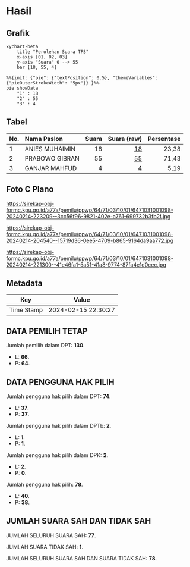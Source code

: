 # Hasil

## Grafik

```mermaid
xychart-beta
    title "Perolehan Suara TPS"
    x-axis [01, 02, 03]
    y-axis "Suara" 0 --> 55
    bar [18, 55, 4]
```

```mermaid
%%{init: {"pie": {"textPosition": 0.5}, "themeVariables": {"pieOuterStrokeWidth": "5px"}} }%%
pie showData
    "1" : 18
    "2" : 55
    "3" : 4
```

## Tabel

| No. | Nama Paslon    | Suara | Suara (raw) | Persentase |
|:--- |:-------------- | -----:| -----------:| ----------:|
| 1   | ANIES MUHAIMIN | 18    | [18][p-1]   | 23,38      |
| 2   | PRABOWO GIBRAN | 55    | [55][p-2]   | 71,43      |
| 3   | GANJAR MAHFUD  | 4     | [4][p-3]    | 5,19       |


[p-1]: https://github.com/gigit-pemilu/pemilu-2024-64-kalimantan-timur/blob/main/pilpres/hitung-suara/sub/64-kalimantan-timur/sub/71-kota-balikpapan/sub/03-balikpapan-utara/sub/1001-batu-ampar/sub/098-tps/sub/paslon-1.txt
[p-2]: https://github.com/gigit-pemilu/pemilu-2024-64-kalimantan-timur/blob/main/pilpres/hitung-suara/sub/64-kalimantan-timur/sub/71-kota-balikpapan/sub/03-balikpapan-utara/sub/1001-batu-ampar/sub/098-tps/sub/paslon-2.txt
[p-3]: https://github.com/gigit-pemilu/pemilu-2024-64-kalimantan-timur/blob/main/pilpres/hitung-suara/sub/64-kalimantan-timur/sub/71-kota-balikpapan/sub/03-balikpapan-utara/sub/1001-batu-ampar/sub/098-tps/sub/paslon-3.txt

## Foto C Plano

https://sirekap-obj-formc.kpu.go.id/a77a/pemilu/ppwp/64/71/03/10/01/6471031001098-20240214-223209--3cc56f96-9821-402e-a761-699732b3fb2f.jpg

https://sirekap-obj-formc.kpu.go.id/a77a/pemilu/ppwp/64/71/03/10/01/6471031001098-20240214-204540--15719d36-0ee5-4709-b865-9164da9aa772.jpg

https://sirekap-obj-formc.kpu.go.id/a77a/pemilu/ppwp/64/71/03/10/01/6471031001098-20240214-221300--41e46fa1-5a51-41a8-9774-87fa4e1d0cec.jpg


## Metadata

| Key        | Value               |
| ---------- | ------------------- |
| Time Stamp | 2024-02-15 22:30:27 |


## DATA PEMILIH TETAP

Jumlah pemilih dalam DPT: **130**.
 * L: **66**.
 * P: **64**.

## DATA PENGGUNA HAK PILIH

Jumlah pengguna hak pilih dalam DPT: **74**.
 * L: **37**.
 * P: **37**.

Jumlah pengguna hak pilih dalam DPTb: **2**.
 * L: **1**.
 * P: **1**.

Jumlah pengguna hak pilih dalam DPK: **2**.
 * L: **2**.
 * P: **0**.

Jumlah pengguna hak pilih: **78**.
 * L: **40**.
 * P: **38**.

## JUMLAH SUARA SAH DAN TIDAK SAH

JUMLAH SELURUH SUARA SAH: **77**.

JUMLAH SUARA TIDAK SAH: **1**.

JUMLAH SELURUH SUARA SAH DAN SUARA TIDAK SAH: **78**.


